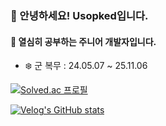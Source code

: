 ### 👋 안녕하세요! Usopked입니다.
#### 🙇 열심히 공부하는 주니어 개발자입니다.

- ❄️ 군 복무 : 24.05.07 ~ 25.11.06

[![Solved.ac
프로필](http://mazassumnida.wtf/api/v2/generate_badge?boj=wave0827)](https://solved.ac/wave0827)

[![Velog's GitHub stats](https://velog-readme-stats.vercel.app/api?name=usopked16496)](https://velog.io/@usopked16496/)
